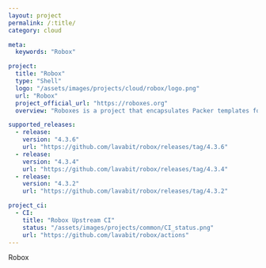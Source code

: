 ```yaml
---
layout: project
permalink: /:title/
category: cloud

meta:
  keywords: "Robox"

project:
  title: "Robox"
  type: "Shell"
  logo: "/assets/images/projects/cloud/robox/logo.png"
  url: "Robox"
  project_official_url: "https://roboxes.org"
  overview: "Roboxes is a project that encapsulates Packer templates for building base boxes suitable for use with Vagrant, Docker, or as generic open virtualization appliances. A subset of the templates are built and available from the Vagrant Cloud."

supported_releases:
  - release:
    version: "4.3.6"
    url: "https://github.com/lavabit/robox/releases/tag/4.3.6"
  - release:
    version: "4.3.4"
    url: "https://github.com/lavabit/robox/releases/tag/4.3.4"
  - release:
    version: "4.3.2"
    url: "https://github.com/lavabit/robox/releases/tag/4.3.2"

project_ci:
  - CI:
    title: "Robox Upstream CI"
    status: "/assets/images/projects/common/CI_status.png"
    url: "https://github.com/lavabit/robox/actions"
---
```


<p>Robox</p>
